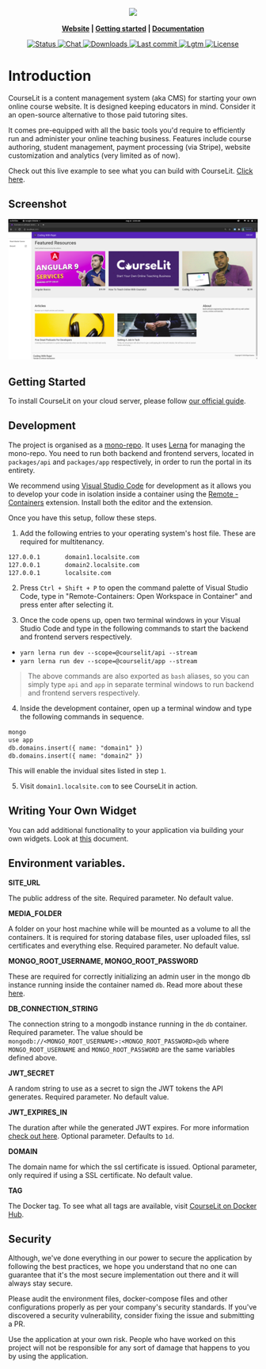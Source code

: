 <p align="center">
  <img src="./assets/banner.png">
</p>

<p align="center">
  <b>
    <a href="https://courselit.codelit.dev">Website</a> |
    <a href="https://codelit.gitbook.io/courselit/getting-started">Getting started</a> |
    <a href="https://codelit.gitbook.io/courselit">Documentation</a>
  </b>
</p>

<p align="center">
  <a href="https://github.com/codelitdev/courselit/actions">
    <img src="https://badgen.net/github/status/codelitdev/courselit" alt="Status">
  </a>
  <a href="https://discord.gg/GR4bQsN">
    <img src="https://img.shields.io/badge/chat-discord-blue" alt="Chat">
  </a>
  <a href="https://hub.docker.com/r/codelit/courselit-proxy">
    <img src="https://badgen.net/docker/pulls/codelit/courselit-proxy" alt="Downloads">
  </a>
  <a href="https://github.com/codelitdev/courselit">
    <img src="https://badgen.net/github/last-commit/codelitdev/courselit" alt="Last commit">
  </a>
  <a href="https://lgtm.com/projects/g/codelitdev/courselit/alerts/">
    <img src="https://img.shields.io/lgtm/alerts/g/codelitdev/courselit.svg?logo=lgtm&logoWidth=18" alt="Lgtm">
  </a>
  <a href="https://github.com/codelitdev/courselit/blob/deployment/LICENSE">
    <img src="https://badgen.net/github/license/codelitdev/courselit" alt="License">
  </a>
</p>

# Introduction
CourseLit is a content management system (aka CMS) for starting your own online course website. It is designed keeping educators in mind. Consider it an open-source alternative to those paid tutoring sites.

It comes pre-equipped with all the basic tools you'd require to efficiently run and administer your online teaching business. Features include course authoring, student management, payment processing (via Stripe), website customization and analytics (very limited as of now).

Check out this live example to see what you can build with CourseLit. [Click here](https://codelit.dev).

## Screenshot

![courselit cms screenshot](./assets/screenshot.png)

## Getting Started
To install CourseLit on your cloud server, please follow [our official guide](https://codelit.gitbook.io/courselit/getting-started).

## Development
The project is organised as a [mono-repo](https://en.wikipedia.org/wiki/Monorepo). It uses [Lerna](https://github.com/lerna/lerna) for managing the mono-repo. You need to run both backend and frontend servers, located in `packages/api` and `packages/app` respectively, in order to run the portal in its entirety.

We recommend using [Visual Studio Code](https://code.visualstudio.com/) for development as it allows you to develop your code in isolation inside a container using the [Remote - Containers](https://marketplace.visualstudio.com/items?itemName=ms-vscode-remote.remote-containers) extension. Install both the editor and the extension.

Once you have this setup, follow these steps.

1. Add the following entries to your operating system's host file. These are required for multitenancy.
```
127.0.0.1       domain1.localsite.com
127.0.0.1       domain2.localsite.com
127.0.0.1       localsite.com
```

2. Press `Ctrl + Shift + P` to open the command palette of Visual Studio Code, type in "Remote-Containers: Open Workspace in Container" and press enter after selecting it.

3. Once the code opens up, open two terminal windows in your Visual Studio Code and type in the following commands to start the backend and frontend servers respectively.
  - `yarn lerna run dev --scope=@courselit/api --stream`
  - `yarn lerna run dev --scope=@courselit/app --stream`
  
  > The above commands are also exported as `bash` aliases, so you can simply type `api` and `app` in separate terminal windows to run backend and frontend servers respectively.

4. Inside the development container, open up a terminal window and type the following commands in sequence.
```
mongo
use app
db.domains.insert({ name: "domain1" })
db.domains.insert({ name: "domain2" })
```
This will enable the invidual sites listed in step `1`. 

5. Visit `domain1.localsite.com` to see CourseLit in action.

## Writing Your Own Widget
You can add additional functionality to your application via building your own widgets. Look at [this](widgets.md) document.

## Environment variables.
**SITE_URL**

The public address of the site. Required parameter. No default value.

**MEDIA_FOLDER**

A folder on your host machine while will be mounted as a volume to all the containers. It is required for storing database files, user uploaded files, ssl certificates and everything else. Required parameter. No default value.

**MONGO_ROOT_USERNAME, MONGO_ROOT_PASSWORD**

These are required for correctly initializing an admin user in the mongo db instance running inside the container named `db`. Read more about these [here](https://hub.docker.com/_/mongo).

**DB_CONNECTION_STRING**

The connection string to a mongodb instance running in the `db` container. Required parameter. The value should be `mongodb://<MONGO_ROOT_USERNAME>:<MONGO_ROOT_PASSWORD>@db` where `MONGO_ROOT_USERNAME` and `MONGO_ROOT_PASSWORD` are the same variables defined above.

**JWT_SECRET**

A random string to use as a secret to sign the JWT tokens the API generates. Required parameter. No default value.

**JWT_EXPIRES_IN**

The duration after while the generated JWT expires. For more information [check out here](https://www.npmjs.com/package/jsonwebtoken). Optional parameter. Defaults to `1d`.

**DOMAIN**

The domain name for which the ssl certificate is issued. Optional parameter, only required if using a SSL certificate. No default value.

**TAG**

The Docker tag. To see what all tags are available, visit [CourseLit on Docker Hub](https://hub.docker.com/repository/registry-1.docker.io/codelit/courselit-proxy/tags).

## Security
Although, we've done everything in our power to secure the application by following the best practices, we hope you understand that no one can guarantee that it's the most secure implementation out there and it will always stay secure.

Please audit the environment files, docker-compose files and other configurations properly as per your company's security standards. If you've discovered a security vulnerability, consider fixing the issue and submitting a PR.

Use the application at your own risk. People who have worked on this project will not be responsible for any sort of damage that happens to you by using the application.
